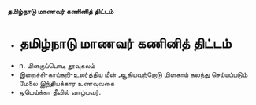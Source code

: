 **தமிழ்நாடு மாணவர் கணினித் திட்டம்**
- # தமிழ்நாடு மாணவர் கணினித் திட்டம்
- n. மிளகுப்பொடி தூவுகலம்
- இறைச்சி-காய்கறி-உலர்த்திய மீன் ஆகியவற்றோடு மிளகாய் கலந்து செய்யப்படும் மேலை இந்தியக்கார உணவுவகை
- ஜமெய்க்கா தீவில் வாழ்பவர்.

